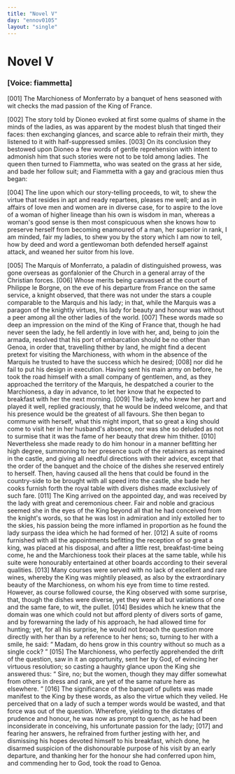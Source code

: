 ```yaml
---
title: "Novel V"
day: "ennov0105"
layout: "single"
---
```

<div id="nov0105" type="novella" who="fiammetta">
 <h1>
  Novel V
 </h1>
 <argument>
  <p>
   <h3>
    [Voice: fiammetta]
   </h3>
  </p>
  <p>
   <a name="p01050001">
    [001]
   </a>
   The Marchioness of Monferrato by a banquet of hens
	seasoned with wit checks the mad passion of the King
	of France.
  </p>
 </argument>
 <div3 type="commentary" who="author">
  <p>
   <a name="p01050002">
    [002]
   </a>
   The
   story told by Dioneo evoked at first some qualms of shame
      in the minds of the ladies, as was apparent by the modest blush that
      tinged their faces: then exchanging glances, and scarce able to
      refrain their mirth, they listened to it with half-suppressed smiles.
   <a name="p01050003">
    [003]
   </a>
   On its conclusion they bestowed upon Dioneo a few words of gentle
      reprehension with intent to admonish him that such stories were not
      to be told among ladies. The queen then turned to Fiammetta,
      who was seated on the grass at her side, and bade her follow suit;
      and Fiammetta with a gay and gracious mien thus began:
  </p>
 </div3>
 <div3 type="commentary" who="fiammetta">
  <p>
   <a name="p01050004">
    [004]
   </a>
   The line upon which our story-telling proceeds, to wit, to shew the
      virtue that resides in apt and ready repartees, pleases me well; and as
      in affairs of love men and women are in diverse case, for to aspire to
      the love of a woman of higher lineage than his own is wisdom in
      man, whereas a woman's good sense is then most conspicuous when
      she knows how to preserve herself from becoming enamoured of a
      man, her superior in rank, I am minded, fair my ladies, to shew
      you by the story which I am now to tell, how by deed and word a
      gentlewoman both defended herself against attack, and weaned her
      suitor from his love.
  </p>
 </div3>
 <p>
  <a name="p01050005">
   [005]
  </a>
  The Marquis of Monferrato, a paladin of distinguished prowess,
      was gone overseas as gonfalonier of the Church in a general array of
      the Christian forces.
  <a name="p01050006">
   [006]
  </a>
  Whose merits being canvassed at the court of
      Philippe le Borgne, on the eve of his departure from France on the
      same service, a knight observed, that there was not under the stars
  a couple comparable to the Marquis and his lady; in that, while the
      Marquis was a paragon of the knightly virtues, his lady for beauty
      and honour was without a peer among all the other ladies of the
      world.
  <a name="p01050007">
   [007]
  </a>
  These words made so deep an impression on the mind of
      the King of France that, though he had never seen the lady, he fell
      ardently in love with her, and, being to join the armada, resolved that
      his port of embarcation should be no other than Genoa, in order that,
      travelling thither by land, he might find a decent pretext for visiting
      the Marchioness, with whom in the absence of the Marquis he
      trusted to have the success which he desired;
  <a name="p01050008">
   [008]
  </a>
  nor did he fail to put
      his design in execution. Having sent his main army on before, he
      took the road himself with a small company of gentlemen, and, as
      they approached the territory of the Marquis, he despatched a courier
      to the Marchioness, a day in advance, to let her know that he
      expected to breakfast with her the next morning.
  <a name="p01050009">
   [009]
  </a>
  The lady, who
      knew her part and played it well, replied graciously, that he would
      be indeed welcome, and that his presence would be the greatest of
      all favours. She then began to commune with herself, what this
      might import, that so great a king should come to visit her in her
      husband's absence, nor was she so deluded as not to surmise that it
      was the fame of her beauty that drew him thither.
  <a name="p01050010">
   [010]
  </a>
  Nevertheless she
      made ready to do him honour in a manner befitting her high degree,
      summoning to her presence such of the retainers as remained in the
      castle, and giving all needful directions with their advice, except that
      the order of the banquet and the choice of the dishes she reserved
      entirely to herself. Then, having caused all the hens that could be
      found in the country-side to be brought with all speed into the castle,
      she bade her cooks furnish forth the royal table with divers dishes
      made exclusively of such fare.
  <a name="p01050011">
   [011]
  </a>
  The King arrived on the appointed
      day, and was received by the lady with great and ceremonious cheer.
      Fair and noble and gracious seemed she in the eyes of the King
      beyond all that he had conceived from the knight's words, so that he
      was lost in admiration and inly extolled her to the skies, his passion
      being the more inflamed in proportion as he found the lady surpass
      the idea which he had formed of her.
  <a name="p01050012">
   [012]
  </a>
  A suite of rooms furnished
      with all the appointments befitting the reception of so great a king,
      was placed at his disposal, and after a little rest, breakfast-time being
      come, he and the Marchioness took their places at the same table,
  while his suite were honourably entertained at other boards according
      to their several qualities.
  <a name="p01050013">
   [013]
  </a>
  Many courses were served with no lack
      of excellent and rare wines, whereby the King was mightily pleased,
      as also by the extraordinary beauty of the Marchioness, on whom his
      eye from time to time rested. However, as course followed course,
      the King observed with some surprise, that, though the dishes were
      diverse, yet they were all but variations of one and the same fare, to
      wit, the pullet.
  <a name="p01050014">
   [014]
  </a>
  Besides which he knew that the domain was one
      which could not but afford plenty of divers sorts of game, and by
      forewarning the lady of his approach, he had allowed time for hunting;
      yet, for all his surprise, he would not broach the question more
      directly with her than by a reference to her hens; so, turning to her
      with a smile, he said:
  <q direct="unspecified">
   Madam, do hens grow in this country
	without so much as a single cock?
  </q>
  <a name="p01050015">
   [015]
  </a>
  The Marchioness, who perfectly
      apprehended the drift of the question, saw in it an opportunity,
      sent her by God, of evincing her virtuous resolution; so casting a
      haughty glance upon the King she answered thus:
  <q direct="unspecified">
   Sire, no; but
	the women, though they may differ somewhat from others in dress
	and rank, are yet of the same nature here as elsewhere.
  </q>
  <a name="p01050016">
   [016]
  </a>
  The 
      significance of the banquet of pullets was made manifest to the King
      by these words, as also the virtue which they veiled. He perceived
      that on a lady of such a temper words would be wasted, and that
      force was out of the question. Wherefore, yielding to the dictates
      of prudence and honour, he was now as prompt to quench, as he
      had been inconsiderate in conceiving, his unfortunate passion for the
      lady;
  <a name="p01050017">
   [017]
  </a>
  and fearing her answers, he refrained from further jesting with
      her, and dismissing his hopes devoted himself to his breakfast, which
      done, he disarmed suspicion of the dishonourable purpose of his visit
      by an early departure, and thanking her for the honour she had
      conferred upon him, and commending her to God, took the road to
      Genoa.
 </p>
</div>